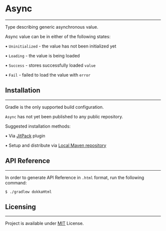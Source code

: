 # Async

---

Type describing generic asynchronous value.

Async value can be in either of the following states:

• `Uninitialized` - the value has not been initialized yet

• `Loading` - the value is being loaded 

• `Success` - stores successfully loaded `value` 

• `Fail` - failed to load the value with `error`

## Installation

---

Gradle is the only supported build configuration.

`Async` has not yet been published to any public repository.

Suggested installation methods:

• Via [JitPack](https://jitpack.io/) plugin

• Setup and distribute via [Local Maven repository](https://docs.gradle.org/current/userguide/declaring_repositories.html)

## API Reference

---

In order to generate API Reference in `.html` format, run the following command:

```shell
$ ./gradlew dokkaHtml
```

## Licensing

---

Project is available under [MIT](https://github.com/Anvell/async/blob/master/LICENSE.txt) License.
